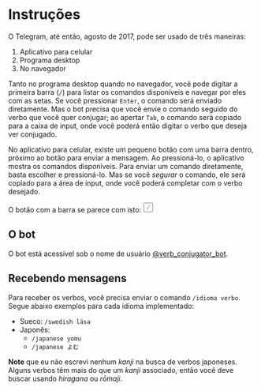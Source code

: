 # Instruções

O Telegram, até então, agosto de 2017, pode ser usado de três maneiras:

1. Aplicativo para celular
2. Programa desktop
3. No navegador

Tanto no programa desktop quando no navegador, você pode digitar a primeira barra (`/`) para
listar os comandos disponíveis e navegar por eles com as setas. Se você pressionar `Enter`, o
comando será enviado diretamente. Mas o bot precisa que você envie o comando seguido do verbo
que você quer conjugar; ao apertar `Tab`, o comando será copiado para a caixa de input, onde
você poderá então digitar o verbo que deseja ver conjugado.

No aplicativo para celular, existe um pequeno botão com uma barra dentro, próximo ao botão para
enviar a mensagem. Ao pressioná-lo, o aplicativo mostra os comandos disponíveis. Para enviar um
comando diretamente, basta escolher e pressioná-lo. Mas se você *segurar* o comando, ele será
copiado para a área de input, onde você poderá completar com o verbo desejado.

O botão com a barra se parece com isto: ![slash button](./slash.png)

## O bot
O bot está acessível sob o nome de usuário [@verb_conjugator_bot](https://t.me/verb_conjugator_bot).

## Recebendo mensagens
Para receber os verbos, você precisa enviar o comando `/idioma verbo`. Segue abaixo exemplos para
cada idioma implementado:

* Sueco: `/swedish läsa`
* Japonês:
  * `/japanese yomu`
  * `/japanese よむ`

**Note** que eu não escrevi nenhum *kanji* na busca de verbos japoneses. Alguns verbos têm
mais do que um *kanji* associado, então você deve buscar usando *hiragana* ou *rōmaji*.

